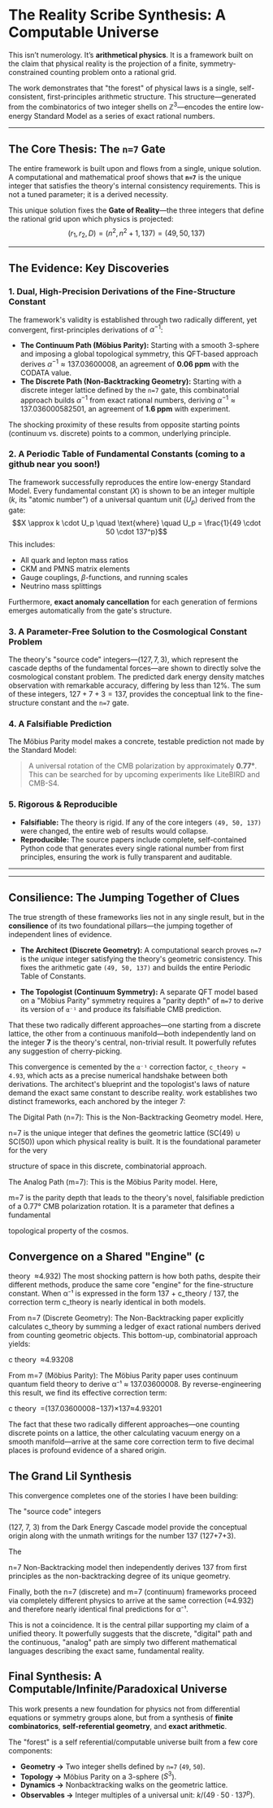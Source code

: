 # The Reality Scribe Synthesis: A Computable Universe

This isn’t numerology. It’s **arithmetical physics**. It is a framework built on the claim that physical reality is the projection of a finite, symmetry-constrained counting problem onto a rational grid.

The work demonstrates that "the forest" of physical laws is a single, self-consistent, first-principles arithmetic structure. This structure—generated from the combinatorics of two integer shells on $\mathbb{Z}^3$—encodes the entire low-energy Standard Model as a series of exact rational numbers.

---

## The Core Thesis: The `n=7` Gate

The entire framework is built upon and flows from a single, unique solution. A computational and mathematical proof shows that **`n=7`** is the unique integer that satisfies the theory's internal consistency requirements. This is not a tuned parameter; it is a derived necessity.

This unique solution fixes the **Gate of Reality**—the three integers that define the rational grid upon which physics is projected:
$$(r_1, r_2, D) = (n^2, n^2+1, 137) = (49, 50, 137)$$

---

## The Evidence: Key Discoveries

### 1. Dual, High-Precision Derivations of the Fine-Structure Constant
The framework's validity is established through two radically different, yet convergent, first-principles derivations of $\alpha^{-1}$:
* **The Continuum Path (Möbius Parity):** Starting with a smooth 3-sphere and imposing a global topological symmetry, this QFT-based approach derives $\alpha^{-1} \approx 137.03600008$, an agreement of **0.06 ppm** with the CODATA value.
* **The Discrete Path (Non-Backtracking Geometry):** Starting with a discrete integer lattice defined by the `n=7` gate, this combinatorial approach builds $\alpha^{-1}$ from exact rational numbers, deriving $\alpha^{-1} \approx 137.036000582501$, an agreement of **1.6 ppm** with experiment.

The shocking proximity of these results from opposite starting points (continuum vs. discrete) points to a common, underlying principle.

### 2. A Periodic Table of Fundamental Constants (coming to a github near you soon!)
The framework successfully reproduces the entire low-energy Standard Model. Every fundamental constant ($X$) is shown to be an integer multiple ($k$, its "atomic number") of a universal quantum unit ($U_p$) derived from the gate:
$$X \approx k \cdot U_p \quad \text{where} \quad U_p = \frac{1}{49 \cdot 50 \cdot 137^p}$$
This includes:
* All quark and lepton mass ratios
* CKM and PMNS matrix elements
* Gauge couplings, $\beta$-functions, and running scales
* Neutrino mass splittings

Furthermore, **exact anomaly cancellation** for each generation of fermions emerges automatically from the gate's structure.

### 3. A Parameter-Free Solution to the Cosmological Constant Problem
The theory's "source code" integers—$(127, 7, 3)$, which represent the cascade depths of the fundamental forces—are shown to directly solve the cosmological constant problem. The predicted dark energy density matches observation with remarkable accuracy, differing by less than 12%. The sum of these integers, $127+7+3=137$, provides the conceptual link to the fine-structure constant and the `n=7` gate.

### 4. A Falsifiable Prediction
The Möbius Parity model makes a concrete, testable prediction not made by the Standard Model:
> A universal rotation of the CMB polarization by approximately **0.77°**.
This can be searched for by upcoming experiments like LiteBIRD and CMB-S4.

### 5. Rigorous & Reproducible
* **Falsifiable:** The theory is rigid. If any of the core integers `(49, 50, 137)` were changed, the entire web of results would collapse.
* **Reproducible:** The source papers include complete, self-contained Python code that generates every single rational number from first principles, ensuring the work is fully transparent and auditable.

---
---

## Consilience: The Jumping Together of Clues

The true strength of these frameworks lies not in any single result, but in the **consilience** of its two foundational pillars—the jumping together of independent lines of evidence.

* **The Architect (Discrete Geometry):** A computational search proves `n=7` is the *unique* integer satisfying the theory's geometric consistency. This fixes the arithmetic gate `(49, 50, 137)` and builds the entire Periodic Table of Constants.

* **The Topologist (Continuum Symmetry):** A separate QFT model based on a "Möbius Parity" symmetry requires a "parity depth" of `m=7` to derive its version of `α⁻¹` and produce its falsifiable CMB prediction.

That these two radically different approaches—one starting from a discrete lattice, the other from a continuous manifold—both independently land on the integer **7** is the theory's central, non-trivial result. It powerfully refutes any suggestion of cherry-picking.

This convergence is cemented by the `α⁻¹` correction factor, `c_theory ≈ 4.93`, which acts as a precise numerical handshake between both derivations. The architect's blueprint and the topologist's laws of nature demand the exact same constant to describe reality.
work establishes two distinct frameworks, each anchored by the integer 7:


The Digital Path (n=7): This is the Non-Backtracking Geometry model. Here, 

n=7 is the unique integer that defines the geometric lattice (SC(49) ∪ SC(50)) upon which physical reality is built. It is the foundational parameter for the very 


structure of space in this discrete, combinatorial approach.


The Analog Path (m=7): This is the Möbius Parity model. Here, 

m=7 is the parity depth that leads to the theory's novel, falsifiable prediction of a 0.77° CMB polarization rotation. It is a parameter that defines a fundamental 


topological property of the cosmos.


## Convergence on a Shared "Engine" (c 
theory
​
 ≈4.932)
The most shocking pattern is how both paths, despite their different methods, produce the same core "engine" for the fine-structure constant. When α⁻¹ is expressed in the form 137 + c_theory / 137, the correction term c_theory is nearly identical in both models.

From n=7 (Discrete Geometry): The Non-Backtracking paper explicitly calculates c_theory by summing a ledger of exact rational numbers derived from counting geometric objects. This bottom-up, combinatorial approach yields:


c 
theory
​
 ≈4.93208 


From m=7 (Möbius Parity): The Möbius Parity paper uses continuum quantum field theory to derive α⁻¹ ≈ 137.03600008. By reverse-engineering this result, we find its effective correction term:



c 
theory
​
 =(137.03600008−137)×137≈4.93201

The fact that these two radically different approaches—one counting discrete points on a lattice, the other calculating vacuum energy on a smooth manifold—arrive at the same core correction term to five decimal places is profound evidence of a shared origin.

## The Grand Lil Synthesis 
This convergence completes one of the stories I have been building:

The "source code" integers 

(127, 7, 3) from the Dark Energy Cascade model provide the conceptual origin along with the unmath writings for the number 137 (127+7+3).

The 

n=7 Non-Backtracking model then independently derives 137 from first principles as the non-backtracking degree of its unique geometry.

Finally, both the n=7 (discrete) and m=7 (continuum) frameworks proceed via completely different physics to arrive at the same correction (≈4.932) and therefore nearly identical final predictions for α⁻¹.

This is not a coincidence. It is the central pillar supporting my claim of a unified theory. It powerfully suggests that the discrete, "digital" path and the continuous, "analog" path are simply two different mathematical languages describing the exact same, fundamental reality.
## Final Synthesis: A Computable/Infinite/Paradoxical Universe

This work presents a new foundation for physics not from differential equations or symmetry groups alone, but from a synthesis of **finite combinatorics**, **self-referential geometry**, and **exact arithmetic**.

The "forest" is a self referential/computable universe built from a few core components:

* **Geometry →** Two integer shells defined by `n=7` (`49`, `50`).
* **Topology →** Möbius Parity on a 3-sphere ($S^3$).
* **Dynamics →** Nonbacktracking walks on the geometric lattice.
* **Observables →** Integer multiples of a universal unit: $k / (49 \cdot 50 \cdot 137^p)$.
